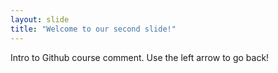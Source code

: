 ```yaml
---
layout: slide
title: "Welcome to our second slide!"
---
```

Intro to Github course comment.
Use the left arrow to go back!

